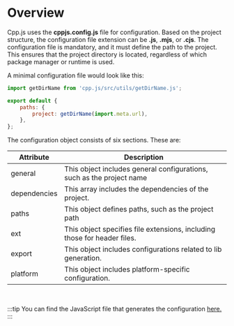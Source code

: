 # Overview
Cpp.js uses the **cppjs.config.js** file for configuration.
Based on the project structure, the configuration file extension can be **.js**, **.mjs**, or **.cjs**.
The configuration file is mandatory, and it must define the path to the project. This ensures that the project directory is located, regardless of which package manager or runtime is used.

A minimal configuration file would look like this:
```js
import getDirName from 'cpp.js/src/utils/getDirName.js';

export default {
    paths: {
        project: getDirName(import.meta.url),
    },
};
```

The configuration object consists of six sections. These are:

| Attribute    | Description |
| -            | -           |
| general      | This object includes general configurations, such as the project name |
| dependencies | This array includes the dependencies of the project. |
| paths        | This object defines paths, such as the project path |
| ext          | This object specifies file extensions, including those for header files. |
| export       | This object includes configurations related to lib generation. |
| platform     | This object includes platform-specific configuration. |

<br />

:::tip
You can find the JavaScript file that generates the configuration [here.](https://github.com/bugra9/cpp.js/blob/main/core/cppjs-core/src/utils/getConfig.js)
:::
